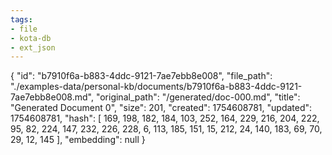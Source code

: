 ```yaml
---
tags:
- file
- kota-db
- ext_json
---
```

{
  "id": "b7910f6a-b883-4ddc-9121-7ae7ebb8e008",
  "file_path": "./examples-data/personal-kb/documents/b7910f6a-b883-4ddc-9121-7ae7ebb8e008.md",
  "original_path": "/generated/doc-000.md",
  "title": "Generated Document 0",
  "size": 201,
  "created": 1754608781,
  "updated": 1754608781,
  "hash": [
    169,
    198,
    182,
    184,
    103,
    252,
    164,
    229,
    216,
    204,
    222,
    95,
    82,
    224,
    147,
    232,
    226,
    228,
    6,
    113,
    185,
    151,
    15,
    212,
    24,
    140,
    183,
    69,
    70,
    29,
    12,
    145
  ],
  "embedding": null
}